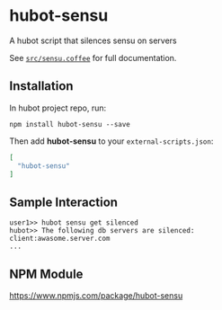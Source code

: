# hubot-sensu

A hubot script that silences sensu on servers

See [`src/sensu.coffee`](src/sensu.coffee) for full documentation.

## Installation

In hubot project repo, run:

`npm install hubot-sensu --save`

Then add **hubot-sensu** to your `external-scripts.json`:

```json
[
  "hubot-sensu"
]
```

## Sample Interaction

```
user1>> hubot sensu get silenced
hubot>> The following db servers are silenced:
client:awasome.server.com
...
```

## NPM Module

https://www.npmjs.com/package/hubot-sensu

